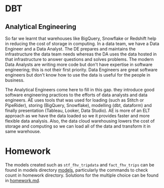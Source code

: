 # DBT  

## Analytical Engineering  

So far we learnt that warehouses like BigQuery, Snowflake or Redshift help in reducing the cost of storage in computing. In a data team, we have a Data Engineer and a Data Analyst. The DE prepares and maintains the infrastructure the data team needs whereas the DA uses the data hosted in that infrastructure to answer questions and solves problems. The modern Data Analysts are writing more code but don't have expertise in software engineering; this is not their first priority. Data Engineers are great software engineers but don't know how to use the data is useful for the people in business.  

The Analytical Engineers come here to fill in this gap. they introduce good software engineering practices to the efforts of data analysts and data engineers. AE uses tools that was used for loading (such as Stitch or PipeRider), storing (BigQuery, Snowflake), modelling (dbt, dataform) and finally presentation (Tableau, Looker, Data Studio). AE is more of an ELT approach as we have the data loaded so we it provides faster and more flexible data analysis. Also, the data cloud warehousing lowers the cost of storage and computing so we can load all of the data and transform it in same warehouse.

# Homework  

The models created such as `stf_fhv_tripdata` and `fact_fhv_trips` can be found in models directory <a href="https://github.com/AksharGoyal/de-zoomcamp-2023/tree/main/week4/models">models</a>, particularly the commands to check count in homework directory. Solutions for the multiple choice can be found in <a href="https://github.com/AksharGoyal/de-zoomcamp-2023/blob/main/week4/homework.md">homework.md</a>.
